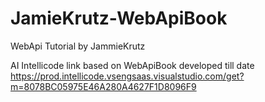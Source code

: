 # JamieKrutz-WebApiBook
WebApi Tutorial by JammieKrutz

AI Intellicode link based on WebApiBook developed till date
https://prod.intellicode.vsengsaas.visualstudio.com/get?m=8078BC05975E46A280A4627F1D8096F9
